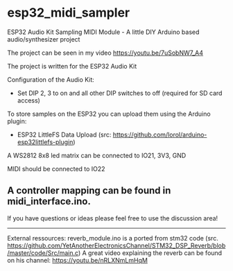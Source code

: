 # esp32_midi_sampler
ESP32 Audio Kit Sampling MIDI Module - A little DIY Arduino based audio/synthesizer project

The project can be seen in my video https://youtu.be/7uSobNW7_A4

The project is written for the ESP32 Audio Kit

Configuration of the Audio Kit:
- Set DIP 2, 3 to on and all other DIP switches to off (required for SD card access)

To store samples on the ESP32 you can upload them using the Arduino plugin:
- ESP32 LittleFS Data Upload (src: https://github.com/lorol/arduino-esp32littlefs-plugin)

A WS2812 8x8 led matrix can be connected to IO21, 3V3, GND

MIDI should be connected to IO22

A controller mapping can be found in midi_interface.ino. 
---
If you have questions or ideas please feel free to use the discussion area!

---
External ressources:
reverb_module.ino is a ported from stm32 code (src. https://github.com/YetAnotherElectronicsChannel/STM32_DSP_Reverb/blob/master/code/Src/main.c)
A great video explaining the reverb can be found on his channel: https://youtu.be/nRLXNmLmHqM
